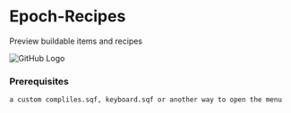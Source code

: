 # Epoch-Recipes
Preview buildable items and recipes 


![GitHub Logo](http://puu.sh/HFZaU/85cde340c9.png)



### Prerequisites

```
a custom compliles.sqf, keyboard.sqf or another way to open the menu
```

